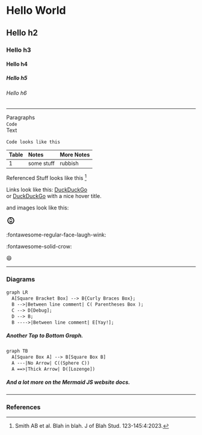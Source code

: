 # **Hello World**

## **Hello h2** 

### **Hello h3** 

#### Hello h4 

##### Hello h5 

###### Hello h6 

---

Paragraphs  
<code>Code</code>  
<text>Text</text>  

```
Code looks like this
```

|Table | Notes | More Notes|
|:---|:---|:---|
| 1 | some stuff | rubbish |

Referenced Stuff looks like this [^Smith2023]

[^Smith2023]: Smith AB et al. Blah in blah. J of Blah Stud. 123-145:4:2023. 

Links look like this: [DuckDuckGo](https://duckduckgo.org/)  
or [DuckDuckGo](https://duckduckgo.org/ "Search") with a nice hover title.

and images look like this: 

![Some alternative text for this child](paed_rad.png "Child Logo")

:fontawesome-regular-face-laugh-wink:

:fontawesome-solid-crow:

:smile:

---
### Diagrams 


``` mermaid
graph LR
  A[Square Bracket Box] --> B{Curly Braces Box};
  B -->|Between line comment| C( Parentheses Box );
  C --> D[Debug];
  D --> B;
  B ---->|Between line comment| E[Yay!];
```

##### Another Top to Bottom Graph.

```mermaid
graph TB
  A[Square Box A] --> B[Square Box B]
  A ---|No Arrow| C((Sphere C))
  A ==>|Thick Arrow| D([Lozenge])
```

##### And a lot more on the Mermaid JS website docs.

--- 

### References 

[^Sarvis Milla2023]: Sarvis Milla S & Lala S. Problem Solving in Pediatric Imaging. 978-1-4377-2612-1 Elsevier 2023. 
[^Merrow2018]: Merrow C & Hariharan S. Imaging in Pediatrics. 978-0-323-47778-9 Elsevier 2018. 
[^Pomeranz2016]: Pomeranz A, Sabnis S, Busey S, Kliegman R. Pediatric Decision Making Strategies 978-0-323-29854-4.
[^Kliegman2023]: Kliegman R, Toth H, Bordini B, Basel D. Nelson Pediatric Symptom Based Diagnosis. 978-0-323-76174-1 Elsevier 2023 
